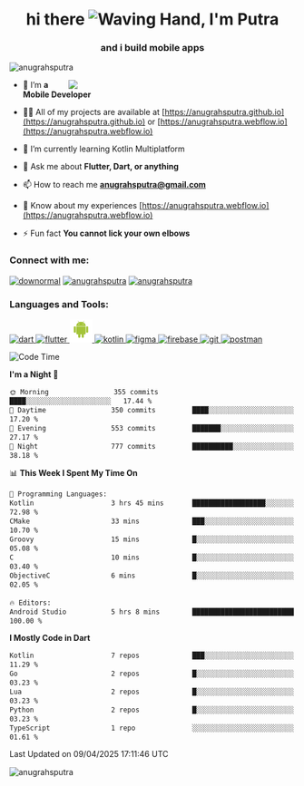 

<h1 align="center">hi there <img src="https://raw.githubusercontent.com/Tarikul-Islam-Anik/Animated-Fluent-Emojis/master/Emojis/Hand%20gestures/Waving%20Hand.png" alt="Waving Hand" width="40" height="40" />, I'm Putra</h1>
<h3 align="center">and i build mobile apps</h3>

<p align="left"> <img src="https://komarev.com/ghpvc/?username=anugrahsputra&label=Profile%20views&color=0e75b6&style=plastic" alt="anugrahsputra" /> </p>
<img align="right" width="400" src="https://user-images.githubusercontent.com/74038190/240815616-7b282ec6-fcc3-4600-90a7-2c3140549f58.gif"/>


- 🔭 I’m **a Mobile Developer**

- 👨‍💻 All of my projects are available at [https://anugrahsputra.github.io](https://anugrahsputra.github.io) or [https://anugrahsputra.webflow.io](https://anugrahsputra.webflow.io)

- 🌱 I’m currently learning Kotlin Multiplatform

- 💬 Ask me about **Flutter, Dart, or anything**

- 📫 How to reach me **anugrahsputra@gmail.com**

- 📄 Know about my experiences [https://anugrahsputra.webflow.io](https://anugrahsputra.webflow.io)

- ⚡ Fun fact **You cannot lick your own elbows**

<h3 align="left">Connect with me:</h3>
<p align="left">
<a href="https://twitter.com/downormal" target="blank"><img align="center" src="https://raw.githubusercontent.com/rahuldkjain/github-profile-readme-generator/master/src/images/icons/Social/twitter.svg" alt="downormal" height="30" width="40" /></a>
<a href="https://linkedin.com/in/anugrahsputra" target="blank"><img align="center" src="https://raw.githubusercontent.com/rahuldkjain/github-profile-readme-generator/master/src/images/icons/Social/linked-in-alt.svg" alt="anugrahsputra" height="30" width="40" /></a>
<a href="https://www.leetcode.com/anugrahsputra" target="blank"><img align="center" src="https://raw.githubusercontent.com/rahuldkjain/github-profile-readme-generator/master/src/images/icons/Social/leet-code.svg" alt="anugrahsputra" height="30" width="40" /></a>
</p>

<h3 align="left">Languages and Tools:</h3>
<p align="left"> <a href="https://dart.dev" target="_blank" rel="noreferrer"> <img src="https://www.vectorlogo.zone/logos/dartlang/dartlang-icon.svg" alt="dart" width="40" height="40"/> </a>  <a href="https://flutter.dev" target="_blank" rel="noreferrer"> <img src="https://www.vectorlogo.zone/logos/flutterio/flutterio-icon.svg" alt="flutter" width="40" height="40"/> </a> <a href="https://developer.android.com" target="_blank" rel="noreferrer"> <img src="https://raw.githubusercontent.com/devicons/devicon/master/icons/android/android-original-wordmark.svg" alt="android" width="40" height="40"/> </a> <a href="https://kotlinlang.org" target="_blank" rel="noreferrer"> <img src="https://www.vectorlogo.zone/logos/kotlinlang/kotlinlang-icon.svg" alt="kotlin" width="40" height="40"/> </a><a href="https://www.figma.com/" target="_blank" rel="noreferrer"> <img src="https://www.vectorlogo.zone/logos/figma/figma-icon.svg" alt="figma" width="40" height="40"/> </a> <a href="https://firebase.google.com/" target="_blank" rel="noreferrer"> <img src="https://www.vectorlogo.zone/logos/firebase/firebase-icon.svg" alt="firebase" width="40" height="40"/> </a><a href="https://git-scm.com/" target="_blank" rel="noreferrer"> <img src="https://www.vectorlogo.zone/logos/git-scm/git-scm-icon.svg" alt="git" width="40" height="40"/> </a> <a href="https://postman.com" target="_blank" rel="noreferrer"> <img src="https://www.vectorlogo.zone/logos/getpostman/getpostman-icon.svg" alt="postman" width="40" height="40"/> </a> </p>




<!--START_SECTION:waka-->
![Code Time](http://img.shields.io/badge/Code%20Time-1%2C535%20hrs%2041%20mins-blue)

**I'm a Night 🦉** 

```text
🌞 Morning                355 commits         ████░░░░░░░░░░░░░░░░░░░░░   17.44 % 
🌆 Daytime                350 commits         ████░░░░░░░░░░░░░░░░░░░░░   17.20 % 
🌃 Evening                553 commits         ███████░░░░░░░░░░░░░░░░░░   27.17 % 
🌙 Night                  777 commits         ██████████░░░░░░░░░░░░░░░   38.18 % 
```


📊 **This Week I Spent My Time On** 

```text
💬 Programming Languages: 
Kotlin                   3 hrs 45 mins       ██████████████████░░░░░░░   72.98 % 
CMake                    33 mins             ███░░░░░░░░░░░░░░░░░░░░░░   10.70 % 
Groovy                   15 mins             █░░░░░░░░░░░░░░░░░░░░░░░░   05.08 % 
C                        10 mins             █░░░░░░░░░░░░░░░░░░░░░░░░   03.40 % 
ObjectiveC               6 mins              █░░░░░░░░░░░░░░░░░░░░░░░░   02.05 % 

🔥 Editors: 
Android Studio           5 hrs 8 mins        █████████████████████████   100.00 % 
```

**I Mostly Code in Dart** 

```text
Kotlin                   7 repos             ███░░░░░░░░░░░░░░░░░░░░░░   11.29 % 
Go                       2 repos             █░░░░░░░░░░░░░░░░░░░░░░░░   03.23 % 
Lua                      2 repos             █░░░░░░░░░░░░░░░░░░░░░░░░   03.23 % 
Python                   2 repos             █░░░░░░░░░░░░░░░░░░░░░░░░   03.23 % 
TypeScript               1 repo              ░░░░░░░░░░░░░░░░░░░░░░░░░   01.61 % 
```




 Last Updated on 09/04/2025 17:11:46 UTC
<!--END_SECTION:waka-->

<img align="center" src="https://user-images.githubusercontent.com/74038190/212744287-14f66c13-5458-40dc-9244-8ff533fc8f4a.gif" alt="anugrahsputra" />
